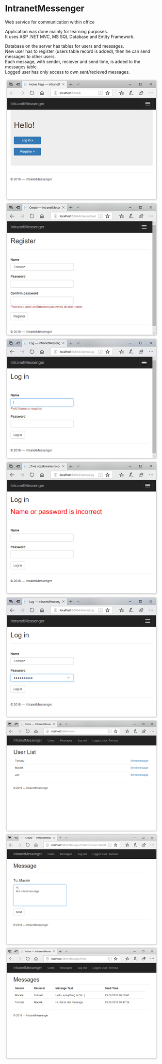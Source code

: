# IntranetMessenger
Web service for communication within office

Application was done mainly for learning purposes.    
It uses ASP .NET MVC, MS SQL Database and Entity Framework.   

Database on the server has tables for users and messages.  
New user has to register (users table record is added), then he can send messages to other users.   
Each message, with sender, reciever and send time, is added to the messages table.  
Logged user has only access to own sent/recieved messages.  
   

![Alt text](screens/screen000.PNG?raw=true "Home page")  
![Alt text](screens/screen001.PNG?raw=true "Registering")  
![Alt text](screens/screen002.PNG?raw=true "Logging in")  
![Alt text](screens/screen003.PNG?raw=true "Incorrect input check")  
![Alt text](screens/screen004.PNG?raw=true "Logging in")  
![Alt text](screens/screen005.PNG?raw=true "User List Page")  
![Alt text](screens/screen006.PNG?raw=true "Creating message")  
![Alt text](screens/screen007.PNG?raw=true "Message box")  

